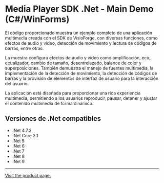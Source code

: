 ﻿# Media Player SDK .Net - Main Demo (C#/WinForms)

El código proporcionado muestra un ejemplo completo de una aplicación multimedia creada con el SDK de VisioForge, con diversas funciones, como efectos de audio y vídeo, detección de movimiento y lectura de códigos de barras, entre otras.

La muestra configura efectos de audio y vídeo como amplificación, eco, ecualizador, cambio de tamaño, desentrelazado, balance de color y superposiciones. También demuestra el manejo de fuentes multimedia, la implementación de la detección de movimiento, la detección de códigos de barras y la provisión de elementos de interfaz de usuario para la interacción del usuario.

La aplicación está diseñada para proporcionar una rica experiencia multimedia, permitiendo a los usuarios reproducir, pausar, detener y ajustar el contenido multimedia de forma dinámica.

## Versiones de .Net compatibles

* .Net 4.7.2
* .Net Core 3.1
* .Net 5
* .Net 6
* .Net 7
* .Net 8
* .Net 9

---

[Visit the product page.](https://www.visioforge.com/media-player-sdk-net)
